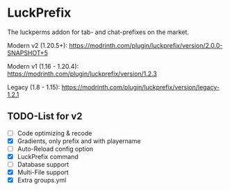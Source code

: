 # LuckPrefix

The luckperms addon for tab- and chat-prefixes on the market.

Modern v2 (1.20.5+): https://modrinth.com/plugin/luckprefix/version/2.0.0-SNAPSHOT+5

Modern v1 (1.16 - 1.20.4): https://modrinth.com/plugin/luckprefix/version/1.2.3

Legacy (1.8 - 1.15): https://modrinth.com/plugin/luckprefix/version/legacy-1.2.1

## TODO-List for v2

- [ ] Code optimizing & recode
- [x] Gradients, only prefix and with playername
- [ ] Auto-Reload config option
- [x] LuckPrefix command
- [ ] Database support
- [x] Multi-File support
- [x] Extra groups.yml
